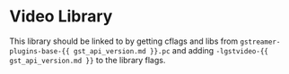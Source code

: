 # Video Library

This library should be linked to by getting cflags and libs from
`gstreamer-plugins-base-{{ gst_api_version.md }}.pc` and adding
`-lgstvideo-{{ gst_api_version.md }}` to the library flags.

